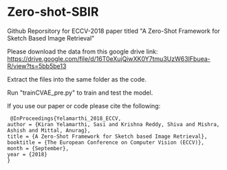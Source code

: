 # Zero-shot-SBIR

Github Reporsitory for ECCV-2018 paper titled "A Zero-Shot Framework for Sketch Based Image Retrieval"

Please download the data from this google drive link: https://drive.google.com/file/d/16T0eXujQiwXK0Y7tmu3UzW63IFbuea-R/view?ts=5bb5be13

Extract the files into the same folder as the code. 

Run "trainCVAE_pre.py" to train and test the model. 

If you use our paper or code please cite the following: 

```
 @InProceedings{Yelamarthi_2018_ECCV,
author = {Kiran Yelamarthi, Sasi and Krishna Reddy, Shiva and Mishra, Ashish and Mittal, Anurag},
title = {A Zero-Shot Framework for Sketch based Image Retrieval},
booktitle = {The European Conference on Computer Vision (ECCV)},
month = {September},
year = {2018}
} 
```

